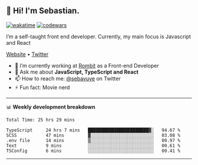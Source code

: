 ## 👋 Hi! I'm Sebastian.

[![wakatime](https://wakatime.com/badge/user/df0036c6-328a-4a39-be9b-e49417ed22a1.svg)](https://wakatime.com/@df0036c6-328a-4a39-be9b-e49417ed22a1)
[![codewars](https://www.codewars.com/users/sebavuye/badges/small)](https://www.codewars.com/users/sebavuye)

I’m a self-taught front end developer. Currently, my main focus is Javascript and React

[Website](https://sebastianvuye.be) • [Twitter](https://twitter.com/sebavuye)

- 🔭 I’m currently working at [Rombit](https://rombit.com/) as a Front-end Developer
- 💬 Ask me about **JavaScript, TypeScript and React**
- 📫 How to reach me: [@sebavuye](https://twitter.com/sebavuye) on Twitter
- ⚡ Fun fact: Movie nerd

-------

📊 **Weekly development breakdown**

<!--START_SECTION:waka-->

```text
Total Time: 25 hrs 29 mins

TypeScript     24 hrs 7 mins   ███████████████████████▓░   94.67 %
SCSS           47 mins         ▓░░░░░░░░░░░░░░░░░░░░░░░░   03.08 %
.env file      14 mins         ▒░░░░░░░░░░░░░░░░░░░░░░░░   00.97 %
Text           9 mins          ░░░░░░░░░░░░░░░░░░░░░░░░░   00.61 %
TSConfig       6 mins          ░░░░░░░░░░░░░░░░░░░░░░░░░   00.41 %
```

<!--END_SECTION:waka-->
-------
